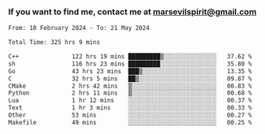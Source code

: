 ### If you want to find me, contact me at marsevilspirit@gmail.com

<!--
**marsevilspirit/marsevilspirit** is a ✨ _special_ ✨ repository because its `README.md` (this file) appears on your GitHub profile.

Here are some ideas to get you started:

- 🔭 I’m currently working on ...
- 🌱 I’m currently learning ...
- 👯 I’m looking to collaborate on ...
- 🤔 I’m looking for help with ...
- 💬 Ask me about ...
- 📫 How to reach me: ...
- 😄 Pronouns: ...
- ⚡ Fun fact: ...
-->
<!--START_SECTION:waka-->

```txt
From: 18 February 2024 - To: 21 May 2024

Total Time: 325 hrs 9 mins

C++               122 hrs 19 mins █████████▒░░░░░░░░░░░░░░░   37.62 %
sh                116 hrs 23 mins █████████░░░░░░░░░░░░░░░░   35.80 %
Go                43 hrs 23 mins  ███▒░░░░░░░░░░░░░░░░░░░░░   13.35 %
C                 32 hrs 5 mins   ██▒░░░░░░░░░░░░░░░░░░░░░░   09.87 %
CMake             2 hrs 42 mins   ▒░░░░░░░░░░░░░░░░░░░░░░░░   00.83 %
Python            2 hrs 11 mins   ▒░░░░░░░░░░░░░░░░░░░░░░░░   00.68 %
Lua               1 hr 12 mins    ░░░░░░░░░░░░░░░░░░░░░░░░░   00.37 %
Text              1 hr 3 mins     ░░░░░░░░░░░░░░░░░░░░░░░░░   00.33 %
Other             53 mins         ░░░░░░░░░░░░░░░░░░░░░░░░░   00.27 %
Makefile          49 mins         ░░░░░░░░░░░░░░░░░░░░░░░░░   00.25 %
```

<!--END_SECTION:waka-->
